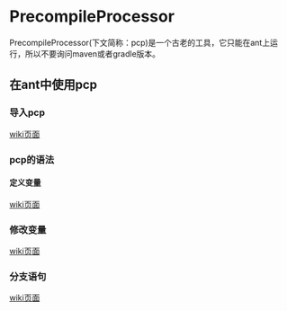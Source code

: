 # PrecompileProcessor

PrecompileProcessor(下文简称：pcp)是一个古老的工具，它只能在ant上运行，所以不要询问maven或者gradle版本。

## 在ant中使用pcp

### 导入pcp
[wiki页面](https://github.com/alexyuyxj/PrecompileProcessor/wiki/%E5%AE%9A%E4%B9%89%E5%8F%98%E9%87%8F)

### pcp的语法

#### 定义变量
[wiki页面](https://github.com/alexyuyxj/PrecompileProcessor/wiki/%E5%AE%9A%E4%B9%89%E5%8F%98%E9%87%8F)

### 修改变量
[wiki页面](https://github.com/alexyuyxj/PrecompileProcessor/wiki/%E4%BF%AE%E6%94%B9%E5%8F%98%E9%87%8F)

### 分支语句
[wiki页面](https://github.com/alexyuyxj/PrecompileProcessor/wiki/%E5%88%86%E6%94%AF%E8%AF%AD%E5%8F%A5)
